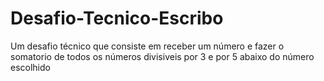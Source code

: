# Desafio-Tecnico-Escribo
Um desafio técnico que consiste em receber um número e fazer o somatorio de todos os números divisiveis por 3 e por 5  abaixo do número escolhido
